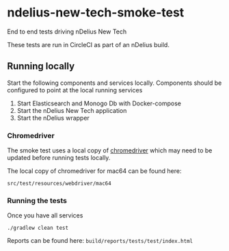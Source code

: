 # ndelius-new-tech-smoke-test
End to end tests driving nDelius New Tech

These tests are run in CircleCI as part of an nDelius build.

## Running locally
Start the following components and services locally. Components should be configured to 
point at the local running services

1. Start Elasticsearch and Monogo Db with Docker-compose
1. Start the nDelius New Tech application
1. Start the nDelius wrapper

### Chromedriver

The smoke test uses a local copy of [chromedriver](https://chromedriver.chromium.org/downloads) which may need to be updated before running tests locally.

The local copy of chromedriver for mac64 can be found here:

`src/test/resources/webdriver/mac64`

### Running the tests

Once you have all services 

`./gradlew clean test` 

Reports can be found here: `build/reports/tests/test/index.html`

